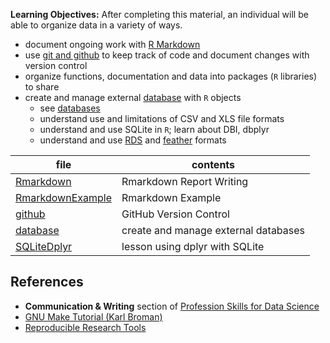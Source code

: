 **Learning Objectives:** After completing this material, an individual will be able to
organize data in a variety of ways.

- document ongoing work with [R Markdown](http://rmarkdown.rstudio.com/)
- use [git and github](http://happygitwithr.com/) to keep track of code and document changes with version control
- organize functions, documentation and data into packages (`R` libraries) to share
- create and manage external [database](database.Rmd) with `R` objects
    + see [databases](https://db.rstudio.com/)
    + understand use and limitations of CSV and XLS file formats
    + understand and use SQLite in `R`; learn about DBI, dbplyr
    + understand and use [RDS](http://www.fromthebottomoftheheap.net/2012/04/01/saving-and-loading-r-objects/) and [feather](https://github.com/wesm/feather) formats
    
file | contents
---- | --------
[Rmarkdown](Rmarkdown.Rmd) | Rmarkdown Report Writing
[RmarkdownExample](RmarkdownExample.Rmd) | Rmarkdown Example
[github](github.Rmd) | GitHub Version Control
[database](database.Rmd) | create and manage external databases
[SQLiteDplyr](SQLiteDplyr.Rmd) | lesson using dplyr with SQLite

## References

- **Communication & Writing** section of [Profession Skills for Data Science](profSkills.md)
- [GNU Make Tutorial (Karl Broman)](http://kbroman.github.io/minimal_make)
- [Reproducible Research Tools](../skills/reproducible.md)

    